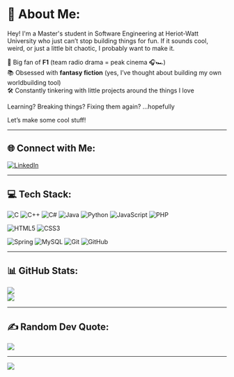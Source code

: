 # 💫 About Me:
Hey! I'm a Master's student in Software Engineering at Heriot-Watt University who just can’t stop building things for fun. If it sounds cool, weird, or just a little bit chaotic, I probably want to make it.  

🚀 Big fan of **F1** (team radio drama = peak cinema 🎧🏎️)  
📚 Obsessed with **fantasy fiction** (yes, I’ve thought about building my own worldbuilding tool)  
🛠️ Constantly tinkering with little projects around the things I love  

Learning? 
Breaking things? 
Fixing them again? …hopefully 

Let’s make some cool stuff! 

---

## 🌐 Connect with Me:
[![LinkedIn](https://img.shields.io/badge/LinkedIn-%230077B5.svg?style=for-the-badge&logo=linkedin&logoColor=white)](https://www.linkedin.com/in/rupesh-pandey-2603ba1b7/)  

---

## 💻 Tech Stack:
![C](https://img.shields.io/badge/C-%2300599C.svg?style=for-the-badge&logo=c&logoColor=white)
![C++](https://img.shields.io/badge/C++-%2300599C.svg?style=for-the-badge&logo=c%2B%2B&logoColor=white)
![C#](https://img.shields.io/badge/C%23-%23239120.svg?style=for-the-badge&logo=csharp&logoColor=white)
![Java](https://img.shields.io/badge/Java-%23ED8B00.svg?style=for-the-badge&logo=openjdk&logoColor=white)
![Python](https://img.shields.io/badge/Python-3670A0?style=for-the-badge&logo=python&logoColor=ffdd54)
![JavaScript](https://img.shields.io/badge/JavaScript-%23323330.svg?style=for-the-badge&logo=javascript&logoColor=%23F7DF1E)
![PHP](https://img.shields.io/badge/PHP-%23777BB4.svg?style=for-the-badge&logo=php&logoColor=white)

![HTML5](https://img.shields.io/badge/HTML5-%23E34F26.svg?style=for-the-badge&logo=html5&logoColor=white)
![CSS3](https://img.shields.io/badge/CSS3-%231572B6.svg?style=for-the-badge&logo=css3&logoColor=white)

![Spring](https://img.shields.io/badge/Spring-%236DB33F.svg?style=for-the-badge&logo=spring&logoColor=white)
![MySQL](https://img.shields.io/badge/MySQL-4479A1.svg?style=for-the-badge&logo=mysql&logoColor=white)
![Git](https://img.shields.io/badge/Git-%23F05033.svg?style=for-the-badge&logo=git&logoColor=white)
![GitHub](https://img.shields.io/badge/GitHub-%23121011.svg?style=for-the-badge&logo=github&logoColor=white)

---

## 📊 GitHub Stats:
![](https://nirzak-streak-stats.vercel.app/?user=Rupesh-ark&theme=dark&hide_border=false)  
![](https://github-readme-stats.vercel.app/api/top-langs/?username=Rupesh-ark&theme=dark&hide_border=false&include_all_commits=true&count_private=true&layout=compact)

---

## ✍️ Random Dev Quote:
![](https://quotes-github-readme.vercel.app/api?type=horizontal&theme=radical)

---

[![](https://visitcount.itsvg.in/api?id=Rupesh-ark&icon=0&color=0)](https://visitcount.itsvg.in)

<!-- Proudly created with GPRM ( https://gprm.itsvg.in ) -->
